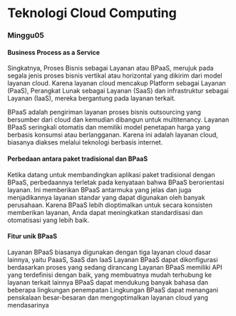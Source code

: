 # Teknologi Cloud Computing 
### Minggu05

####  Business Process as a Service
Singkatnya, Proses Bisnis sebagai Layanan atau BPaaS, merujuk pada segala jenis proses bisnis vertikal atau horizontal yang dikirim dari model layanan cloud. Karena layanan cloud mencakup Platform sebagai Layanan (PaaS), Perangkat Lunak sebagai Layanan (SaaS) dan infrastruktur sebagai Layanan (IaaS), mereka bergantung pada layanan terkait. 

BPaaS adalah pengiriman layanan proses bisnis outsourcing yang bersumber dari cloud dan kemudian dibangun untuk multitenancy. Layanan BPaaS seringkali otomatis dan memiliki model penetapan harga yang berbasis konsumsi atau berlangganan. Karena ini adalah layanan cloud, biasanya diakses melalui teknologi berbasis internet.

#### Perbedaan antara paket tradisional dan BPaaS

Ketika datang untuk membandingkan aplikasi paket tradisional dengan BPaaS, perbedaannya terletak pada kenyataan bahwa BPaaS berorientasi layanan. Ini memberikan BPaaS antarmuka yang jelas dan juga menjadikannya layanan standar yang dapat digunakan oleh banyak perusahaan. Karena BPaaS lebih dioptimalkan untuk secara konsisten memberikan layanan, Anda dapat meningkatkan standardisasi dan otomatisasi yang lebih baik.

#### Fitur unik BPaaS

Layanan BPaaS biasanya digunakan dengan tiga layanan cloud dasar lainnya, yaitu PaaaS, SaaS dan IaaS
Layanan BPaaS dapat dikonfigurasi berdasarkan proses yang sedang dirancang
Layanan BPaaS memiliki API yang terdefinisi dengan baik, yang membuatnya mudah terhubung ke layanan terkait lainnya
BPaaS dapat mendukung banyak bahasa dan beberapa lingkungan penempatan
Lingkungan BPaaS dapat menangani penskalaan besar-besaran dan mengoptimalkan layanan cloud yang mendasarinya